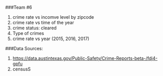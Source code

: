 ###Team #6

1. crime rate vs incomve level by zipcode
2. crime rate vs time of the year
3. crime status: cleared
4. Type of crimes
5. crime rate vs year (2015, 2016, 2017)



###Data Sources: 
1. https://data.austintexas.gov/Public-Safety/Crime-Reports-beta-/fdj4-gpfu
2. censusS